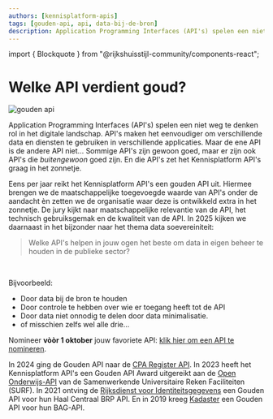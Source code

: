 ```yaml
---
authors: [kennisplatform-apis]
tags: [gouden-api, api, data-bij-de-bron]
description: Application Programming Interfaces (API's) spelen een niet weg te denken rol in het digitale landschap. API's maken het eenvoudiger om verschillende data en diensten te gebruiken in verschillende applicaties. Maar de ene API is de andere API niet... Sommige API's zijn gewoon goed, maar er zijn ook API's die *buitengewoon* goed zijn. En die API's zet het Kennisplatform API's graag in het zonnetje.
---
```

import { Blockquote } from "@rijkshuisstijl-community/components-react";

# Welke API verdient goud?

![gouden api](https://www.geonovum.nl/uploads/styles/auto_1600/public/image/2024-12/goudenapigroot.jpg?itok=o0rz1M1t)

Application Programming Interfaces (API's) spelen een niet weg te denken rol in het digitale landschap. API's maken het eenvoudiger om verschillende data en diensten te gebruiken in verschillende applicaties. Maar de ene API is de andere API niet... Sommige API's zijn gewoon goed, maar er zijn ook API's die *buitengewoon* goed zijn. En die API's zet het Kennisplatform API's graag in het zonnetje.

<!-- truncate -->

Eens per jaar reikt het Kennisplatform API's een gouden API uit. Hiermee brengen we de maatschappelijke toegevoegde waarde van API's onder de aandacht èn zetten we de organisatie waar deze is ontwikkeld extra in het zonnetje. De jury kijkt naar maatschappelijke relevantie van de API, het technisch gebruiksgemak en de kwaliteit van de API. In 2025 kijken we daarnaast in het bijzonder naar het thema data soevereiniteit:

<Blockquote
  variation="pink-background"
>
Welke API's helpen in jouw ogen het beste om data in eigen beheer te houden in de publieke sector?
</Blockquote>

<br/>

Bijvoorbeeld:

- Door data bij de bron te houden
- Door controle te hebben over wie er toegang heeft tot de API
- Door data niet onnodig te delen door data minimalisatie.
- of misschien zelfs wel alle drie...

Nomineer **vòòr 1 oktober** jouw favoriete API: [klik hier om een API te nomineren](https://www.formdesk.com/geonovum/goudenAPI).

In 2024 ging de Gouden API naar de [CPA Register API](https://youtu.be/ZSAv5oqJEhY). In 2023 heeft het Kennisplatform API's een Gouden API Award uitgereikt aan de [Open Onderwijs-API](https://openonderwijsapi.nl/#/) van de Samenwerkende Universitaire Reken Faciliteiten (SURF). In 2021 ontving de [Rijksdienst voor Identiteitsgegevens](https://www.geonovum.nl/over-geonovum/actueel/rijksdienst-voor-identiteitsgegevens-krijgt-prijs-voor-haal-centraal-brp-api) een Gouden API voor hun Haal Centraal BRP API. En in 2019 kreeg [Kadaster](https://www.geonovum.nl/over-geonovum/actueel/kadaster-wint-prijs-beste-api-van-de-overheid) een Gouden API voor hun BAG-API.
